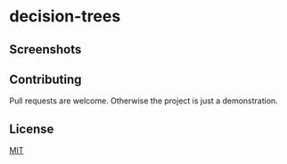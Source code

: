 # decision-trees

## Screenshots

## Contributing 
Pull requests are welcome. Otherwise the project is just a demonstration. 

## License
[MIT](https://choosealicense.com/licenses/mit/)
